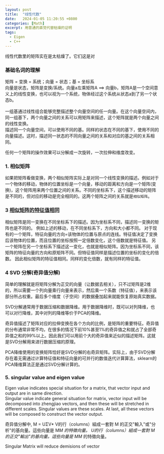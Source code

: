 ```yaml
---
layout: post
title:  "线性代数"
date:   2024-01-05 11:20:55 +0800
categories: [Math]
excerpt: 用普通的直觉代替枯燥的证明
tags:
  - Eigen
  - C++
---
```


线性代数里的矩阵实在是太枯燥了。它们这是对

### 基础名词的理解
矩阵 = 变换 = 系统；向量 = 状态；基 = 坐标系<br /> 
向量是状态，矩阵是变换/系统。向量a左乘矩阵A ==> 向量b，矩阵A是一个空间意义上的线性变换，也可以视为一个系统，物体经过这个系统从状态a到了另一个状态b。<br />  
一组基通过线性组合能够完整描述整个向量空间的任一向量。在这个向量空间内，同一组基下，两个向量之间的关系可以用矩阵来描述，这个矩阵就是两个向量之间的线性变换。<br /> 
描述同一个向量空间，可以使用不同的基。同样的状态在不同的基下，使用不同的向量描述。这时，描述同一状态的不同向量之间的关系和对应的基之间的关系相同。 <br /> 

任何一个矩阵的操作效果可以分解成一次旋转，一次拉伸和维度改变。

### 1. 相似矩阵
如果把矩阵看做变换，两个相似矩阵实际上是对同一个线性变换的描述。例如对于一个物体的移动，物体的位置坐标是一个向量，移动的距离和方向是一个矩阵(变换)，这个矩阵用来两个位置之间的关系。不同的坐标系下，这个描述移动的矩阵是不同的，但对应的移动是完全相同的。这两个矩阵之间的关系就是`相似矩阵`。<br /> 

### 3 [相似矩阵的特征值相同](https://www.zhihu.com/question/437714477/answer/2687982681)
相似矩阵是同一变换在不同坐标系下的描述。因为坐标系不同，描述同一变换的矩阵也是不同的。
例如上述的移动，在不同坐标系下，方向和大小都不同。
对于现有的一个矩阵，特征向量的方向=该物体的位置与原点的连线。特征值决定了变换后该物体的位置，而且位置的坐标按照一定倍数变化，这个倍数就是特征值。
另一个矩阵在另一个坐标系下描述这一变化，也就是相似矩阵。因为坐标系不同，该矩阵的特征向量的方向和原矩阵不同。但特征值同样是描述位置的坐标的变化的倍数。
因此相似矩阵的特征值相同。同样的变化倍数，就有同样的特征值。

### 4 SVD 分解(奇异值分解)
简单的理解就是将矩阵分解为正交的向量（让数据去相关），只不过矩阵是2维的，所以需要一个列向量乘行向量来表示，然后乘一个系数（特征值），来表示该部分所占权重。最后多个维度（子空间）的数据叠加起来就能恢复原始真实数据。

SVD分解通常用于数据压缩和数据降维。用于数据降维时，既可以对列降维，也可以对行降维，其中对列的降维等价于PCA的降维。

奇异值描述了矩阵对应的拉伸变换在各个方向的比例，是矩阵的重要特征。奇异值的分布通常非常不均，在很多的情况下前10%甚至1%的奇异值之和就占了全部奇异值之和的99%以上。因此我们可以用前个大的奇异值来近似的描述矩阵。这就是SVD分解用来进行数据压缩的原理。

PCA降维使用的变换矩阵恰好是SVD分解的右奇异矩阵。实际上，由于SVD分解存在着无需通过计算特征值和特征向量的可并行的数值迭代计算算法，sklearn的PCA降维算法正是通过SVD分解计算的。




### 5. singular value and eigen value
Eigen value indicates special situation for a matrix, that vector input and output are in same direction. <br>
Singular value indicate general situation for matrix, vector input will be decomposed into zhengjiao vectors, and then these will be stretched in different scales. Singular values are these scales. At last, all these vectors will be composed to construct the vector output. 

奇异值分解中, M = UΣV*
V的行（columns）組成一套對 M 的正交"輸入"或"分析"的基向量。這些向量是 M*M 的特徵向量。
U的行（columns）組成一套對 M 的正交"輸出"的基向量。這些向量是 MM* 的特徵向量。

 Singular Matrix will reduce demisions of vector
